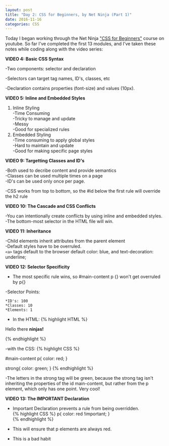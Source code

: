 ```yaml
---
layout: post
title: "Day 2: CSS for Beginners, by Net Ninja (Part 1)" 
date: 2016-11-16
categories: CSS
---
```


Today I began working through the Net Ninja ["CSS for Beginners"](https://www.youtube.com/playlist?list=PL4cUxeGkcC9gQeDH6xYhmO-db2mhoTSrT) course on youtube. So far I've completed the first 13 modules, and I've taken these notes while coding along with the video series:

 **VIDEO 4: Basic CSS Syntax**   
 
-Two components: selector and declaration  

-Selectors can target tag names, ID's, classes, etc  

-Declaration contains properties (font-size) and values (10px).  


  **VIDEO 5: Inline and Embedded Styles**  

 1. Inline Styling   
    -Time Consuming  
    -Tricky to manage and update  
    -Messy  
    -Good for specialized rules
2. Embedded Styling  
    -Time consuming to apply global styles  
    -Hard to maintain and update  
    -Good for making specific page styles  


  **VIDEO 9: Targetting Classes and ID's**    
  
-Both used to decribe content and provide semantics  
-Classes can be used multiple times on a page  
-ID's can be used only once per page.  

-CSS works from top to bottom, so the #id below the first rule will override the h2 rule  

  **VIDEO 10: The Cascade and CSS Conflicts**  
      
 -You can intentionally create conflicts by using inline and embedded styles.  
 -The bottom-most selector in the HTML file will win.  

  **VIDEO 11: Inheritance**  
      
 -Child elements inherit attributes from the parent element  
 -Default styles have to be overruled.   
 `<a>` tags default to the browser default color: blue, and text-decoration: underline;  

  **VIDEO 12: Selector Specificity**  
 - The most specific rule wins, so #main-content p {} won't get overruled by p{}
 
-Selector Points:

    *ID's: 100
    *Classes: 10
    *Elements: 1

- In the HTML:
{% highlight HTML %}

 <div id=main-content">
       <p>Hello there <strong> ninjas!</strong></p>
 </div>
      {% endhighlight %}

-with the CSS:
{% highlight CSS %}

#main-content p{
      color: red;
}

strong{
      color: green;
 }
{% endhighlight %}

-The letters in the strong tag will be green, because the strong tag isn't inheriting the properties of the id main-content, but rather from the p element, which only has one point. Very cool!    
        
**VIDEO 13: The IMPORTANT Declaration**    
- Important Declaration prevents a rule from being overridden.    
{% highlight CSS %}
   p{ 
       color: red !important;
   }  
{% endhighlight %}

- This will ensure that p elements are always red.  

- This is a bad habit


